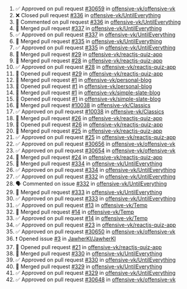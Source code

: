<!--START_SECTION:activity-->
1. ✅ Approved on pull request [#30659](https://github.com/offensive-vk/offensive-vk/pull/30659) in [offensive-vk/offensive-vk](https://github.com/offensive-vk/offensive-vk)
2. ❌ Closed pull request [#336](https://github.com/offensive-vk/UntilEverything/pull/336) in [offensive-vk/UntilEverything](https://github.com/offensive-vk/UntilEverything)
3. 💬 Commented on pull request [#336](https://github.com/offensive-vk/UntilEverything/pull/336) in [offensive-vk/UntilEverything](https://github.com/offensive-vk/UntilEverything)
4. 🎉  Merged pull request [#337](https://github.com/offensive-vk/UntilEverything/pull/337) in [offensive-vk/UntilEverything](https://github.com/offensive-vk/UntilEverything)
5. ✅ Approved on pull request [#337](https://github.com/offensive-vk/UntilEverything/pull/337) in [offensive-vk/UntilEverything](https://github.com/offensive-vk/UntilEverything)
6. 🎉  Merged pull request [#335](https://github.com/offensive-vk/UntilEverything/pull/335) in [offensive-vk/UntilEverything](https://github.com/offensive-vk/UntilEverything)
7. ✅ Approved on pull request [#335](https://github.com/offensive-vk/UntilEverything/pull/335) in [offensive-vk/UntilEverything](https://github.com/offensive-vk/UntilEverything)
8. 🎉  Merged pull request [#29](https://github.com/offensive-vk/reactjs-quiz-app/pull/29) in [offensive-vk/reactjs-quiz-app](https://github.com/offensive-vk/reactjs-quiz-app)
9. 🎉  Merged pull request [#28](https://github.com/offensive-vk/reactjs-quiz-app/pull/28) in [offensive-vk/reactjs-quiz-app](https://github.com/offensive-vk/reactjs-quiz-app)
10. ✅ Approved on pull request [#28](https://github.com/offensive-vk/reactjs-quiz-app/pull/28) in [offensive-vk/reactjs-quiz-app](https://github.com/offensive-vk/reactjs-quiz-app)
11. 💪 Opened pull request [#29](https://github.com/offensive-vk/reactjs-quiz-app/pull/29) in [offensive-vk/reactjs-quiz-app](https://github.com/offensive-vk/reactjs-quiz-app)
12. 🎉  Merged pull request [#1](https://github.com/offensive-vk/personal-blog/pull/1) in [offensive-vk/personal-blog](https://github.com/offensive-vk/personal-blog)
13. 💪 Opened pull request [#1](https://github.com/offensive-vk/personal-blog/pull/1) in [offensive-vk/personal-blog](https://github.com/offensive-vk/personal-blog)
14. 🎉  Merged pull request [#1](https://github.com/offensive-vk/simple-slate-blog/pull/1) in [offensive-vk/simple-slate-blog](https://github.com/offensive-vk/simple-slate-blog)
15. 💪 Opened pull request [#1](https://github.com/offensive-vk/simple-slate-blog/pull/1) in [offensive-vk/simple-slate-blog](https://github.com/offensive-vk/simple-slate-blog)
16. 🎉  Merged pull request [#10038](https://github.com/offensive-vk/Classics/pull/10038) in [offensive-vk/Classics](https://github.com/offensive-vk/Classics)
17. ✅ Approved on pull request [#10038](https://github.com/offensive-vk/Classics/pull/10038) in [offensive-vk/Classics](https://github.com/offensive-vk/Classics)
18. 🎉  Merged pull request [#26](https://github.com/offensive-vk/reactjs-quiz-app/pull/26) in [offensive-vk/reactjs-quiz-app](https://github.com/offensive-vk/reactjs-quiz-app)
19. 💪 Opened pull request [#26](https://github.com/offensive-vk/reactjs-quiz-app/pull/26) in [offensive-vk/reactjs-quiz-app](https://github.com/offensive-vk/reactjs-quiz-app)
20. 🎉  Merged pull request [#25](https://github.com/offensive-vk/reactjs-quiz-app/pull/25) in [offensive-vk/reactjs-quiz-app](https://github.com/offensive-vk/reactjs-quiz-app)
21. ✅ Approved on pull request [#25](https://github.com/offensive-vk/reactjs-quiz-app/pull/25) in [offensive-vk/reactjs-quiz-app](https://github.com/offensive-vk/reactjs-quiz-app)
22. ✅ Approved on pull request [#30656](https://github.com/offensive-vk/offensive-vk/pull/30656) in [offensive-vk/offensive-vk](https://github.com/offensive-vk/offensive-vk)
23. ✅ Approved on pull request [#30654](https://github.com/offensive-vk/offensive-vk/pull/30654) in [offensive-vk/offensive-vk](https://github.com/offensive-vk/offensive-vk)
24. 🎉  Merged pull request [#24](https://github.com/offensive-vk/reactjs-quiz-app/pull/24) in [offensive-vk/reactjs-quiz-app](https://github.com/offensive-vk/reactjs-quiz-app)
25. 🎉  Merged pull request [#334](https://github.com/offensive-vk/UntilEverything/pull/334) in [offensive-vk/UntilEverything](https://github.com/offensive-vk/UntilEverything)
26. ✅ Approved on pull request [#334](https://github.com/offensive-vk/UntilEverything/pull/334) in [offensive-vk/UntilEverything](https://github.com/offensive-vk/UntilEverything)
27. ✅ Approved on pull request [#332](https://github.com/offensive-vk/UntilEverything/pull/332) in [offensive-vk/UntilEverything](https://github.com/offensive-vk/UntilEverything)
28. 🗣 Commented on issue [#332](https://github.com/offensive-vk/UntilEverything/issues/332) in [offensive-vk/UntilEverything](https://github.com/offensive-vk/UntilEverything)
29. 🎉  Merged pull request [#333](https://github.com/offensive-vk/UntilEverything/pull/333) in [offensive-vk/UntilEverything](https://github.com/offensive-vk/UntilEverything)
30. ✅ Approved on pull request [#333](https://github.com/offensive-vk/UntilEverything/pull/333) in [offensive-vk/UntilEverything](https://github.com/offensive-vk/UntilEverything)
31. ✅ Approved on pull request [#13](https://github.com/offensive-vk/Temp/pull/13) in [offensive-vk/Temp](https://github.com/offensive-vk/Temp)
32. 🎉  Merged pull request [#14](https://github.com/offensive-vk/Temp/pull/14) in [offensive-vk/Temp](https://github.com/offensive-vk/Temp)
33. ✅ Approved on pull request [#14](https://github.com/offensive-vk/Temp/pull/14) in [offensive-vk/Temp](https://github.com/offensive-vk/Temp)
34. ✅ Approved on pull request [#23](https://github.com/offensive-vk/reactjs-quiz-app/pull/23) in [offensive-vk/reactjs-quiz-app](https://github.com/offensive-vk/reactjs-quiz-app)
35. ✅ Approved on pull request [#30650](https://github.com/offensive-vk/offensive-vk/pull/30650) in [offensive-vk/offensive-vk](https://github.com/offensive-vk/offensive-vk)
36. ❗ Opened issue [#3](https://github.com/JawherKl/JawherKl/issues/3) in [JawherKl/JawherKl](https://github.com/JawherKl/JawherKl)
37. 💪 Opened pull request [#21](https://github.com/offensive-vk/reactjs-quiz-app/pull/21) in [offensive-vk/reactjs-quiz-app](https://github.com/offensive-vk/reactjs-quiz-app)
38. 🎉  Merged pull request [#330](https://github.com/offensive-vk/UntilEverything/pull/330) in [offensive-vk/UntilEverything](https://github.com/offensive-vk/UntilEverything)
39. ✅ Approved on pull request [#330](https://github.com/offensive-vk/UntilEverything/pull/330) in [offensive-vk/UntilEverything](https://github.com/offensive-vk/UntilEverything)
40. 🎉  Merged pull request [#329](https://github.com/offensive-vk/UntilEverything/pull/329) in [offensive-vk/UntilEverything](https://github.com/offensive-vk/UntilEverything)
41. ✅ Approved on pull request [#329](https://github.com/offensive-vk/UntilEverything/pull/329) in [offensive-vk/UntilEverything](https://github.com/offensive-vk/UntilEverything)
42. ✅ Approved on pull request [#30648](https://github.com/offensive-vk/offensive-vk/pull/30648) in [offensive-vk/offensive-vk](https://github.com/offensive-vk/offensive-vk)
<!--END_SECTION:activity-->